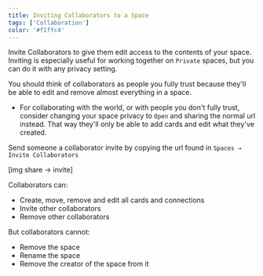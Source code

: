 ```yaml
---
title: Inviting Collaborators to a Space
tags: ['Collaboration']
color: '#f1ffc4'
---
```


Invite Collaborators to give them edit access to the contents of your space. Inviting is especially useful for working together on `Private` spaces, but you can do it with any privacy setting.

You should think of collaborators as people you fully trust because they'll be able to edit and remove almost everything in a space.

- For collaborating with the world, or with people you don't fully trust, consider changing your space privacy to `Open` and sharing the normal url instead. That way they'll only be able to add cards and edit what they've created.

Send someone a collaborator invite by copying the url found in `Spaces → Invite Collaborators`

[img share → invite]

Collaborators can:

- Create, move, remove and edit all cards and connections
- Invite other collaborators
- Remove other collaborators

But collaborators cannot:

- Remove the space
- Rename the space
- Remove the creator of the space from it